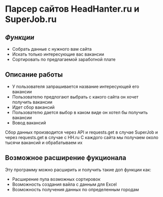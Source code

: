 # Парсер сайтов HeadHanter.ru и SuperJob.ru
## _Функции_


- Собрать данные с нужного вам сайта
- Искать только интересующие вас вакансии
- Сортировать по предлагаемой заработной плате

## Описание работы 

- У пользователя запрашивается название интересующей его вакансии
- Пользователю предлогают выбрать с какого сайта он хочет получить вакансии
- Идет сбор вакансий
- Пользователю дается выбор в каком виде он хотел бы получить вакансии
- Вовод вакансий 

Сбор данных производится через API и requests.get в случае SuperJob и через requests.get в случае с HH.ru
С каждого сайта мы получаем около тысячи вакансий и обрабатываем их


## Возможное расширение фукционала 

Эту программу можно расширить и получить такие доп функции как:

- Расширение пула возможных сортировок 
- Возможность создания вайла с данным для Excel
- Возможность получения данных по определенным городам 
